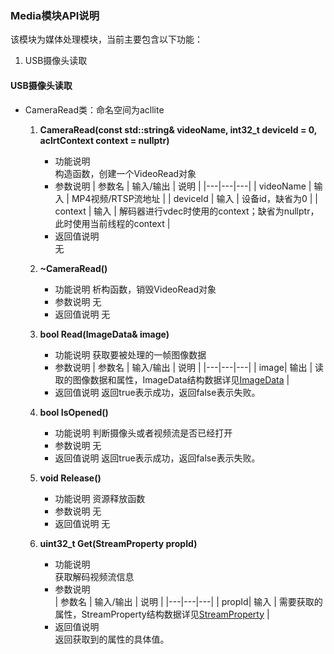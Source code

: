 ### Media模块API说明
该模块为媒体处理模块，当前主要包含以下功能：
1. USB摄像头读取

#### USB摄像头读取
- CameraRead类：命名空间为acllite
    1. **CameraRead(const std::string& videoName, int32_t deviceId = 0, aclrtContext context = nullptr)**
        - 功能说明    
            构造函数，创建一个VideoRead对象
        - 参数说明
            | 参数名 | 输入/输出  |  说明 |
            |---|---|---|
            | videoName | 输入 | MP4视频/RTSP流地址 |
            | deviceId | 输入 | 设备id，缺省为0 |
            | context | 输入 | 解码器进行vdec时使用的context；缺省为nullptr，此时使用当前线程的context |
        - 返回值说明   
            无

    2. **~CameraRead()**
        - 功能说明 
            析构函数，销毁VideoRead对象
        - 参数说明
            无
        - 返回值说明
            无

    3. **bool Read(ImageData& image)**
        - 功能说明 
            获取要被处理的一帧图像数据
        - 参数说明
            | 参数名 | 输入/输出  |  说明 |
            |---|---|---|
            | image| 输出 | 读取的图像数据和属性，ImageData结构数据详见[ImageData](./common.md#公共数据结构) |
        - 返回值说明
            返回true表示成功，返回false表示失败。

    4. **bool IsOpened()**
        - 功能说明 
            判断摄像头或者视频流是否已经打开
        - 参数说明
            无
        - 返回值说明
            返回true表示成功，返回false表示失败。

    5. **void Release()**
        - 功能说明 
            资源释放函数
        - 参数说明
            无
        - 返回值说明
            无

    6. **uint32_t Get(StreamProperty propId)**
        - 功能说明    
            获取解码视频流信息
        - 参数说明     
            | 参数名 | 输入/输出  |  说明 |
            |---|---|---|
            | propId| 输入 | 需要获取的属性，StreamProperty结构数据详见[StreamProperty](./common.md#公共数据结构) |
        - 返回值说明    
            返回获取到的属性的具体值。